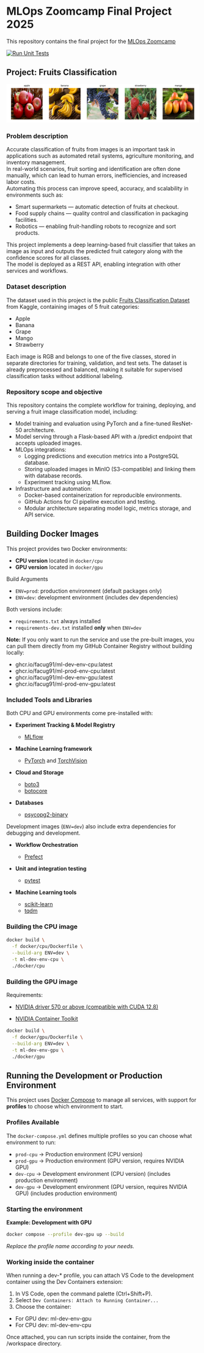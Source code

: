 

# MLOps Zoomcamp Final Project 2025

This repository contains the final project for the [MLOps Zoomcamp](https://github.com/DataTalksClub/mlops-zoomcamp)

[![Run Unit Tests](https://github.com/facug91/mlops-zoomcamp-final-project/actions/workflows/python-tests.yml/badge.svg)](https://github.com/facug91/mlops-zoomcamp-final-project/actions/workflows/python-tests.yml)

## Project: Fruits Classification

![Fruits example](./images/fruit_banner.png)

### Problem description

Accurate classification of fruits from images is an important task in applications such as automated retail systems, agriculture monitoring, and inventory management.  
In real-world scenarios, fruit sorting and identification are often done manually, which can lead to human errors, inefficiencies, and increased labor costs.  
Automating this process can improve speed, accuracy, and scalability in environments such as:  
- Smart supermarkets — automatic detection of fruits at checkout.
- Food supply chains — quality control and classification in packaging facilities.
- Robotics — enabling fruit-handling robots to recognize and sort products.

This project implements a deep learning-based fruit classifier that takes an image as input and outputs the predicted fruit category along with the confidence scores for all classes.  
The model is deployed as a REST API, enabling integration with other services and workflows.  

### Dataset description

The dataset used in this project is the public [Fruits Classification Dataset](https://www.kaggle.com/datasets/utkarshsaxenadn/fruits-classification/data) from Kaggle, containing images of 5 fruit categories:  
- Apple
- Banana
- Grape
- Mango
- Strawberry

Each image is RGB and belongs to one of the five classes, stored in separate directories for training, validation, and test sets.
The dataset is already preprocessed and balanced, making it suitable for supervised classification tasks without additional labeling.

### Repository scope and objective

This repository contains the complete workflow for training, deploying, and serving a fruit image classification model, including:
- Model training and evaluation using PyTorch and a fine-tuned ResNet-50 architecture.
- Model serving through a Flask-based API with a /predict endpoint that accepts uploaded images.
- MLOps integrations:
  - Logging predictions and execution metrics into a PostgreSQL database.
  - Storing uploaded images in MinIO (S3-compatible) and linking them with database records.
  - Experiment tracking using MLflow.
- Infrastructure and automation:
  - Docker-based containerization for reproducible environments.
  - GitHub Actions for CI pipeline execution and testing.
  - Modular architecture separating model logic, metrics storage, and API service.

## Building Docker Images

This project provides two Docker environments:

- **CPU version** located in `docker/cpu`
- **GPU version** located in `docker/gpu`

Build Arguments

- `ENV=prod`: production environment (default packages only)
- `ENV=dev`: development environment (includes dev dependencies)

Both versions include:

- `requirements.txt` always installed
- `requirements-dev.txt` installed **only** when `ENV=dev`

**Note:**
If you only want to run the service and use the pre-built images, you can pull them directly from my GitHub Container Registry without building locally:
- ghcr.io/facug91/ml-dev-env-cpu:latest
- ghcr.io/facug91/ml-prod-env-cpu:latest
- ghcr.io/facug91/ml-dev-env-gpu:latest
- ghcr.io/facug91/ml-prod-env-gpu:latest

### Included Tools and Libraries

Both CPU and GPU environments come pre-installed with:

- **Experiment Tracking & Model Registry**
  - [MLflow](https://mlflow.org/)

- **Machine Learning framework**
  - [PyTorch](https://pytorch.org/) and [TorchVision](https://pytorch.org/vision/stable/index.html)

- **Cloud and Storage**
  - [boto3](https://boto3.amazonaws.com/v1/documentation/api/latest/index.html)
  - [botocore](https://botocore.amazonaws.com/)

- **Databases**
  - [psycopg2-binary](https://pypi.org/project/psycopg2-binary/)

Development images (`ENV=dev`) also include extra dependencies for debugging and development.

- **Workflow Orchestration**
  - [Prefect](https://www.prefect.io/)

- **Unit and integration testing**
  - [pytest](https://docs.pytest.org/)

- **Machine Learning tools**
  - [scikit-learn](https://scikit-learn.org/stable/)
  - [tqdm](https://tqdm.github.io/)

### **Building the CPU image**

```bash
docker build \
  -f docker/cpu/Dockerfile \
  --build-arg ENV=dev \
  -t ml-dev-env-cpu \
  ./docker/cpu
```

### **Building the GPU image**

Requirements:

- [NVIDIA driver 570 or above (compatible with CUDA 12.8)](https://docs.nvidia.com/datacenter/tesla/driver-installation-guide/index.html)

- [NVIDIA Container Toolkit](https://docs.nvidia.com/datacenter/cloud-native/container-toolkit/latest/install-guide.html)

```bash
docker build \
  -f docker/gpu/Dockerfile \
  --build-arg ENV=dev \
  -t ml-dev-env-gpu \
  ./docker/gpu
```

## Running the Development or Production Environment

This project uses [Docker Compose](https://docs.docker.com/compose/) to manage all services, with support for **profiles** to choose which environment to start.

### Profiles Available

The `docker-compose.yml` defines multiple profiles so you can choose what environment to run:

- `prod-cpu` → Production environment (CPU version)
- `prod-gpu` → Production environment (GPU version, requires NVIDIA GPU)
- `dev-cpu` → Development environment (CPU version) (includes production environment)
- `dev-gpu` → Development environment (GPU version, requires NVIDIA GPU) (includes production environment)

### Starting the environment

**Example: Development with GPU**

```bash
docker compose --profile dev-gpu up --build
```

_Replace the profile name according to your needs._

### Working inside the container

When running a dev-* profile, you can attach VS Code to the development container using the Dev Containers extension:
1. In VS Code, open the command palette (Ctrl+Shift+P).
2. Select `Dev Containers: Attach to Running Container...`
3. Choose the container:
  - For GPU dev: ml-dev-env-gpu
  - For CPU dev: ml-dev-env-cpu

Once attached, you can run scripts inside the container, from the /workspace directory.
